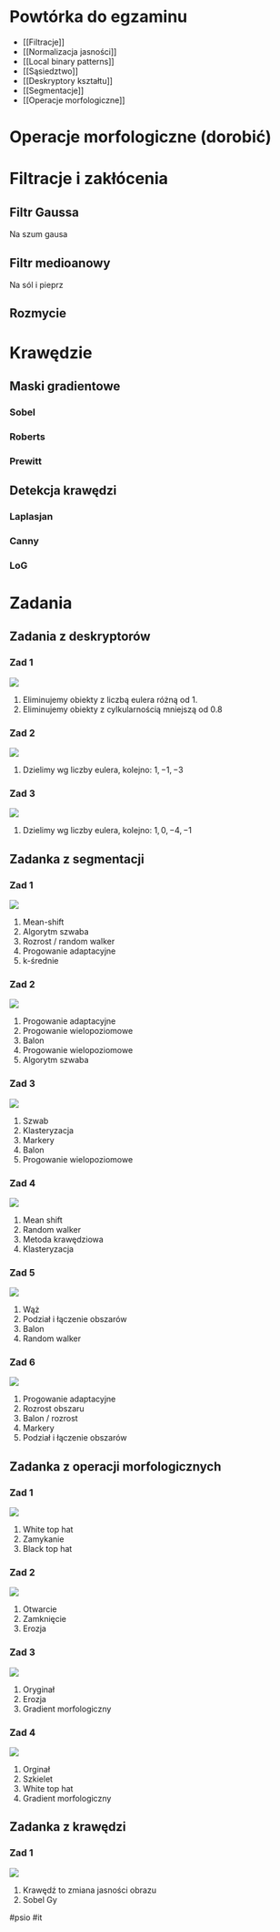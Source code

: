 # Powtórka do egzaminu
- [[Filtracje]]
- [[Normalizacja jasności]]
- [[Local binary patterns]]
- [[Sąsiedztwo]]
- [[Deskryptory kształtu]]
- [[Segmentacje]]
- [[Operacje morfologiczne]]

# Operacje morfologiczne (dorobić)

# Filtracje i zakłócenia
## Filtr Gaussa
Na szum gausa
## Filtr medioanowy
Na sól i pieprz
## Rozmycie

# Krawędzie
## Maski gradientowe
### Sobel
### Roberts 
### Prewitt
## Detekcja krawędzi
### Laplasjan
### Canny
### LoG

# Zadania
## Zadania z deskryptorów
### Zad 1
![](https://i.imgur.com/blIamsb.png)
1. Eliminujemy obiekty z liczbą eulera różną od $1$.
2. Eliminujemy obiekty z cylkularnością mniejszą od $0.8$
### Zad 2
![](https://i.imgur.com/K70HuFx.png)
1. Dzielimy wg liczby eulera, kolejno: $1, -1, -3$

### Zad 3

![](https://i.imgur.com/OhMvIJo.png)
1. Dzielimy wg liczby eulera, kolejno: $1, 0, -4, -1$

## Zadanka z segmentacji
### Zad 1
![](https://i.imgur.com/pnrvjIq.png)
1. Mean-shift
2. Algorytm szwaba
3. Rozrost / random walker
4. Progowanie adaptacyjne
5. k-średnie

### Zad 2
![](https://i.imgur.com/6logkjj.png)
1. Progowanie adaptacyjne
2. Progowanie wielopoziomowe
3. Balon
4. Progowanie wielopoziomowe
5. Algorytm szwaba

### Zad 3

![](https://i.imgur.com/If0E44G.png)
1. Szwab
2. Klasteryzacja
3. Markery
4. Balon
5. Progowanie wielopoziomowe

### Zad 4

![](https://i.imgur.com/eHOqS9H.png)

1. Mean shift
2. Random walker
3. Metoda krawędziowa
4. Klasteryzacja

### Zad 5

![](https://i.imgur.com/tm8Tqru.png)
1. Wąż
2. Podział i łączenie obszarów
3. Balon
4. Random walker

### Zad 6
![](https://i.imgur.com/HhPdqz2.png)
1. Progowanie adaptacyjne
2. Rozrost obszaru
3. Balon / rozrost
4. Markery
5. Podział i łączenie obszarów

## Zadanka z operacji morfologicznych

### Zad 1

![](https://i.imgur.com/gXRXqAI.png)
1. White top hat
2. Zamykanie
3. Black top hat

### Zad 2

![](https://i.imgur.com/fgN5dD6.png)

1. Otwarcie
2. Zamknięcie
3. Erozja

### Zad 3

![](https://i.imgur.com/qTuOaxc.png)

1. Oryginał
2. Erozja
3. Gradient morfologiczny

### Zad 4
![](https://i.imgur.com/n6pttJA.png)
1. Orginał
2. Szkielet
3. White top hat
4. Gradient morfologiczny

## Zadanka z krawędzi
### Zad 1
![](https://i.imgur.com/6vrC2Qh.png)
1. Krawędź to zmiana jasności obrazu
2. Sobel Gy

#psio #it 